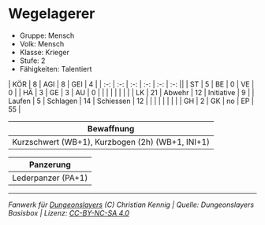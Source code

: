 # Wegelagerer  
- Gruppe: Mensch  
- Volk: Mensch  
- Klasse: Krieger  
- Stufe: 2  
- Fähigkeiten: Talentiert  


| KÖR    | 8  | AGI      | 8  | GEI        | 4  |
| :-: | :-: | :-: | :-: | :-: | :-: ||
| ST     | 5  | BE       | 0  | VE         | 0  |
| HÄ     | 3  | GE       | 3  | AU         | 0  |
|        |    |          |    |            |    |
| LK     | 21 | Abwehr   | 12 | Initiative | 9  |
| Laufen | 5  | Schlagen | 14 | Schiessen  | 12 |
|        |    |          |    |            |    |
| GH     | 2  | GK       | no | EP         | 55 |


| Bewaffnung |
| --- |
| Kurzschwert (WB+1), Kurzbogen (2h) (WB+1, INI+1) |


| Panzerung |
| --- |
| Lederpanzer (PA+1) |





___
*Fanwerk für [Dungeonslayers](https://www.dungeonslayers.net/) (C) Christian Kennig | Quelle: Dungeonslayers Basisbox | Lizenz: [CC-BY-NC-SA 4.0](https://creativecommons.org/licenses/by-nc-sa/4.0/deed.de)*